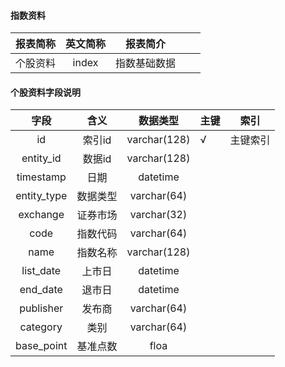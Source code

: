 #### 指数资料

|报表简称|英文简称|报表简介|| |
|:---------:|:------:|:------:|-----|-----|
|个股资料|index|指数基础数据|||
#### 个股资料字段说明
|    字段     |   含义   |   数据类型   | 主键 | 索引     |
| :---------: | :------: | :----------: | ---- | -------- |
|     id      |  索引id  | varchar(128) | √    | 主键索引 |
|  entity_id  |  数据id  | varchar(128) |      |          |
|  timestamp  |   日期   |   datetime   |      |          |
| entity_type | 数据类型 | varchar(64)  |      |          |
|  exchange   | 证券市场 | varchar(32)  |      |          |
|    code     | 指数代码 | varchar(64)  |      |          |
|    name     | 指数名称 | varchar(128) |      |          |
|  list_date  |  上市日  |   datetime   |      |          |
|  end_date   |  退市日  |   datetime   |      |          |
|  publisher  |  发布商  | varchar(64)  |      |          |
|  category   |   类别   | varchar(64)  |      |          |
| base_point  | 基准点数 |     floa     |      |          |